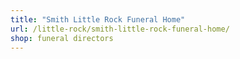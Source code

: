 ```yaml
---
title: "Smith Little Rock Funeral Home"
url: /little-rock/smith-little-rock-funeral-home/
shop: funeral directors
---
```

